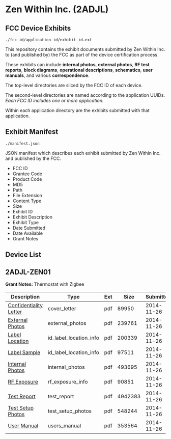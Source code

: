 # Zen Within Inc. (2ADJL)
## FCC Device Exhibits

```
./fcc-id/application-id/exhibit-id.ext
```

This repository contains the exhibit documents submitted by Zen Within Inc. to (and published by) the FCC as part of the device certification process.

These exhibits can include **internal photos**, **external photos**, **RF test reports**, **block diagrams**, **operational descriptions**, **schematics**, **user manuals**, and various **correspondence**.

The top-level directories are sliced by the FCC ID of each device.

The second-level directories are named according to the application UUIDs. *Each FCC ID includes one or more application.*

Within each application directory are the exhibits submitted with that application. 

## Exhibit Manifest

```
./manifest.json
```

JSON manifest which describes each exhibit submitted by Zen Within Inc. and published by the FCC.

- FCC ID
- Grantee Code
- Product Code
- MD5
- Path
- File Extension
- Content Type
- Size
- Exhibit ID
- Exhibit Description
- Exhibit Type
- Date Submitted
- Date Available
- Grant Notes

## Device List
## 2ADJL-ZEN01
**Grant Notes:** Thermostat with Zigbee

| Description | Type | Ext | Size | Submitted | Available |
| ----------- | ---- | --- | ---- | --------- | --------- |
| [Confidentiality Letter](2ADJL-ZEN01/641e62b705234d9f372fbce213cb0895/2455774.pdf) | cover_letter | pdf | 89950 | 2014-11-26 | 2014-11-26 |
| [External Photos](2ADJL-ZEN01/641e62b705234d9f372fbce213cb0895/2455773.pdf) | external_photos | pdf | 239761 | 2014-11-26 | 2014-11-26 |
| [Label Location](2ADJL-ZEN01/641e62b705234d9f372fbce213cb0895/2455776.pdf) | id_label_location_info | pdf | 200339 | 2014-11-26 | 2014-11-26 |
| [Label Sample](2ADJL-ZEN01/641e62b705234d9f372fbce213cb0895/2455777.pdf) | id_label_location_info | pdf | 97511 | 2014-11-26 | 2014-11-26 |
| [Internal Photos](2ADJL-ZEN01/641e62b705234d9f372fbce213cb0895/2455775.pdf) | internal_photos | pdf | 493695 | 2014-11-26 | 2014-11-26 |
| [RF Exposure](2ADJL-ZEN01/641e62b705234d9f372fbce213cb0895/2455778.pdf) | rf_exposure_info | pdf | 90851 | 2014-11-26 | 2014-11-26 |
| [Test Report](2ADJL-ZEN01/641e62b705234d9f372fbce213cb0895/2455779.pdf) | test_report | pdf | 4942383 | 2014-11-26 | 2014-11-26 |
| [Test Setup Photos](2ADJL-ZEN01/641e62b705234d9f372fbce213cb0895/2455780.pdf) | test_setup_photos | pdf | 548244 | 2014-11-26 | 2014-11-26 |
| [User Manual](2ADJL-ZEN01/641e62b705234d9f372fbce213cb0895/2455772.pdf) | users_manual | pdf | 353564 | 2014-11-26 | 2014-11-26 |
